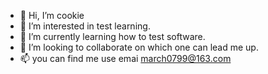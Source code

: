 - 👋 Hi, I’m cookie
- 👀 I’m interested in test learning. 
- 🌱 I’m currently learning how to test software.
- 💞️ I’m looking to collaborate on which one can lead me up.
- 📫 you can find me  use emai <march0799@163.com>

<!---
March07/March07 is a ✨ special ✨ repository because its `README.md` (this file) appears on your GitHub profile.
You can click the Preview link to take a look at your changes.
--->
